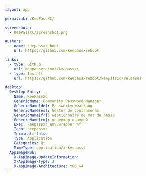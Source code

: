```yaml
---
layout: app

permalink: /KeePassXC/

screenshots:
  - KeePassXC/screenshot.png

authors:
  - name: keepassxreboot
    url: https://github.com/keepassxreboot

links:
  - type: GitHub
    url: keepassxreboot/keepassxc
  - type: Install
    url: https://github.com/keepassxreboot/keepassxc/releases

desktop:
  Desktop Entry:
    Name: KeePassXC
    GenericName: Community Password Manager
    GenericName[de]: Passwortverwaltung
    GenericName[es]: Gestor de contraseñas
    GenericName[fr]: Gestionnaire de mot de passe
    GenericName[ru]: менеджер паролей
    Exec: keepassxc_env.wrapper %f
    Icon: keepassxc
    Terminal: false
    Type: Application
    Categories: Qt
    MimeType: application/x-keepass2
  AppImageHub:
    X-AppImage-UpdateInformation: 
    X-AppImage-Type: 2
    X-AppImage-Architecture: x86_64
---
```

